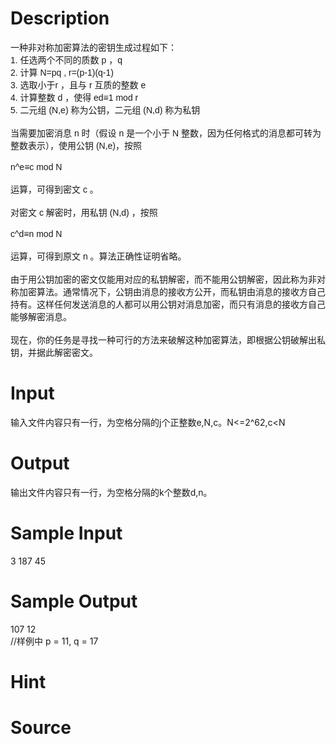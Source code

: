 
# Description

<div class="content"><div></div>
<div><span style="font-family: arial, verdana, helvetica, sans-serif;">一种非对称加密算法的密钥生成过程如下：</span><br style="font-family: arial, verdana, helvetica, sans-serif;"/>
<span style="font-family: arial, verdana, helvetica, sans-serif;">1. 任选两个不同的质数 p ，q</span><br style="font-family: arial, verdana, helvetica, sans-serif;"/>
<span style="font-family: arial, verdana, helvetica, sans-serif;">2. 计算 N=pq , r=(p-1)(q-1)</span><br style="font-family: arial, verdana, helvetica, sans-serif;"/>
<span style="font-family: arial, verdana, helvetica, sans-serif;">3. 选取小于r ，且与 r 互质的整数 e </span><br style="font-family: arial, verdana, helvetica, sans-serif;"/>
<span style="font-family: arial, verdana, helvetica, sans-serif;">4. 计算整数 d ，使得 ed≡1 mod r</span><br style="font-family: arial, verdana, helvetica, sans-serif;"/>
<span style="font-family: arial, verdana, helvetica, sans-serif;">5. 二元组 (N,e) 称为公钥，二元组 (N,d) 称为私钥</span><br style="font-family: arial, verdana, helvetica, sans-serif;"/>
<br style="font-family: arial, verdana, helvetica, sans-serif;"/>
<span style="font-family: arial, verdana, helvetica, sans-serif;">当需要加密消息 n 时（假设 n 是一个小于 N 整数，因为任何格式的消息都可转为整数表示），使用公钥 (N,e)，按照</span><br style="font-family: arial, verdana, helvetica, sans-serif;"/>
<br style="font-family: arial, verdana, helvetica, sans-serif;"/>
<span style="font-family: arial, verdana, helvetica, sans-serif;">n^e≡c mod N</span><br style="font-family: arial, verdana, helvetica, sans-serif;"/>
<br style="font-family: arial, verdana, helvetica, sans-serif;"/>
<span style="font-family: arial, verdana, helvetica, sans-serif;">运算，可得到密文 c 。</span><br style="font-family: arial, verdana, helvetica, sans-serif;"/>
<br style="font-family: arial, verdana, helvetica, sans-serif;"/>
<span style="font-family: arial, verdana, helvetica, sans-serif;">对密文 c 解密时，用私钥 (N,d) ，按照</span><br style="font-family: arial, verdana, helvetica, sans-serif;"/>
<br style="font-family: arial, verdana, helvetica, sans-serif;"/>
<span style="font-family: arial, verdana, helvetica, sans-serif;">c^d≡n mod N</span><br style="font-family: arial, verdana, helvetica, sans-serif;"/>
<br style="font-family: arial, verdana, helvetica, sans-serif;"/>
<span style="font-family: arial, verdana, helvetica, sans-serif;">运算，可得到原文 n 。算法正确性证明省略。</span><br style="font-family: arial, verdana, helvetica, sans-serif;"/>
<br style="font-family: arial, verdana, helvetica, sans-serif;"/>
<span style="font-family: arial, verdana, helvetica, sans-serif;">由于用公钥加密的密文仅能用对应的私钥解密，而不能用公钥解密，因此称为非对称加密算法。通常情况下，公钥由消息的接收方公开，而私钥由消息的接收方自己持有。这样任何发送消息的人都可以用公钥对消息加密，而只有消息的接收方自己能够解密消息。</span><br style="font-family: arial, verdana, helvetica, sans-serif;"/>
<br style="font-family: arial, verdana, helvetica, sans-serif;"/>
<span style="font-family: arial, verdana, helvetica, sans-serif;">现在，你的任务是寻找一种可行的方法来破解这种加密算法，即根据公钥破解出私钥，并据此解密密文。</span></div>
<div></div></div>

# Input

<div class="content"><p>输入文件内容只有一行，为空格分隔的j个正整数e,N,c。N&lt;=2^62,c&lt;N</p>
<div></div></div>

# Output

<div class="content"><p>输出文件内容只有一行，为空格分隔的k个整数d,n。</p>
<div></div></div>

# Sample Input

<div class="content"><span class="sampledata">3 187 45 </span></div>

# Sample Output

<div class="content"><span class="sampledata">107 12<br/>
//样例中 p = 11, q = 17</span></div>

# Hint

<div class="content"><p></p></div>

# Source

<div class="content"><p><a href="problemset.php?search="></a></p></div>

